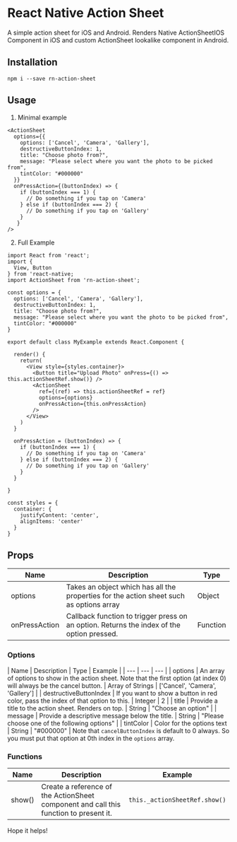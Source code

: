 # React Native Action Sheet
A simple action sheet for iOS and Android. Renders Native ActionSheetIOS Component in iOS and custom ActionSheet lookalike component in Android.

## Installation
`npm i --save rn-action-sheet`

## Usage

1. Minimal example
```
<ActionSheet 
  options={{
    options: ['Cancel', 'Camera', 'Gallery'],
    destructiveButtonIndex: 1,
    title: "Choose photo from?",
    message: "Please select where you want the photo to be picked from",
    tintColor: "#000000"
  }}
  onPressAction={(buttonIndex) => {
    if (buttonIndex === 1) {
      // Do something if you tap on 'Camera'
    } else if (buttonIndex === 2) {
      // Do something if you tap on 'Gallery'
    }
   }
/>
```

2. Full Example 
```
import React from 'react';
import {
  View, Button
} from 'react-native;
import ActionSheet from 'rn-action-sheet';

const options = {
  options: ['Cancel', 'Camera', 'Gallery'],
  destructiveButtonIndex: 1,
  title: "Choose photo from?",
  message: "Please select where you want the photo to be picked from",
  tintColor: "#000000"
}

export default class MyExample extends React.Component {
  
  render() {
    return(
      <View style={styles.container}>
        <Button title="Upload Photo" onPress={() => this.actionSheetRef.show()} />
        <ActionSheet
          ref={(ref) => this.actionSheetRef = ref}
          options={options}
          onPressAction={this.onPressAction}
        />
      </View>
    )
  }
  
  onPressAction = (buttonIndex) => {
    if (buttonIndex === 1) {
      // Do something if you tap on 'Camera'
    } else if (buttonIndex === 2) {
      // Do something if you tap on 'Gallery'
    }
  }
  
}

const styles = {
  container: {
    justifyContent: 'center',
    alignItems: 'center'
  }
}
```

## Props
| Name | Description | Type |
| --- | --- | --- |
| options | Takes an object which has all the properties for the action sheet such as options array | Object |
| onPressAction | Callback function to trigger press on an option. Returns the index of the option pressed. | Function |

### Options 
| Name | Description | Type | Example | 
| --- | --- | --- |
| options | An array of options to show in the action sheet. Note that the first option (at index 0) will always be the cancel button. | Array of Strings | ['Cancel', 'Camera', 'Gallery'] |
| destructiveButtonIndex | If you want to show a button in red color, pass the index of that option to this. | Integer | 2 |
| title | Provide a title to the action sheet. Renders on top. | String | "Choose an option" |
| message | Provide a descriptive message below the title. | String | "Please choose one of the following options" |
| tintColor | Color for the options text | String | "#000000" |
Note that `cancelButtonIndex` is default to 0 always. So you must put that option at 0th index in the `options` array.

### Functions
| Name | Description | Example | 
| --- | --- | --- |
| show() | Create a reference of the ActionSheet component and call this function to present it. | `this._actionSheetRef.show()` |

Hope it helps!

      
  
  
  
  
  
  
  
  
  
  
  
  
  
  
  
  
  
